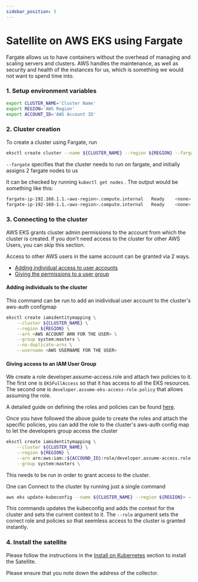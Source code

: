 ```yaml
---
sidebar_position: 5
---
```


# Satellite on AWS EKS using Fargate

Fargate allows us to have containers without the overhead of managing and scaling servers and clusters. AWS handles the maintenance, as well as security and health of the instances for us, which is something we would not want to spend time into.

### 1. Setup environment variables

```bash
export CLUSTER_NAME='Cluster Name'
export REGION='AWS Region'
export ACCOUNT_ID='AWS Account ID'
```

### 2. Cluster creation

To create a cluster using Fargate, run

```bash
eksctl create cluster --name ${CLUSTER_NAME} --region ${REGION} --fargate 
```

`--fargate` specifies that the cluster needs to run on fargate, and initially assigns 2 fargate nodes to us


It can be checked by running `kubectl get nodes` . The output would be something like this:
```bash
fargate-ip-192.168.1.1.<aws-region>.compute.internal   Ready    <none>   1m   v1.25
fargate-ip-192-168-1.1.<aws-region>.compute.internal   Ready    <none>   1m   v1.25
```


### 3. Connecting to the cluster

AWS EKS grants cluster admin permissions to the account from which the cluster is created. If you don't need access to the cluster for other AWS Users, you can skip this section.

Access to other AWS users in the same account can be granted via 2 ways.
- [Adding individual access to user accounts](#adding-individuals-to-the-cluster)
- [Giving the permissions to a user group](#giving-access-to-an-iam-user-group)

#### Adding individuals to the cluster

This command can be run to add an inidividual user account to the cluster's aws-auth configmap

```bash
eksctl create iamidentitymapping \
    --cluster ${CLUSTER_NAME} \
    --region ${REGION} \
    --arn <AWS ACCOUNT ARN FOR THE USER> \
    --group system:masters \
    --no-duplicate-arns \
    --username <AWS USERNAME FOR THE USER>
```

#### Giving access to an IAM User Group

We create a role developer.assume-access.role and attach two policies to it. The first one is `EKSFullAccess` so that it has access to all the EKS resources. The second one is `developer.assume-eks-access-role.policy` that allows assuming the role.

A detailed guide on defining the roles and policies can be found [here](https://eng.grip.security/enabling-aws-iam-group-access-to-an-eks-cluster-using-rbac).

Once you have followed the above guide to create the roles and attach the specific policies, you can add the role to the cluster's aws-auth config map to let the developers group access the cluster
```bash
eksctl create iamidentitymapping \
    --cluster ${CLUSTER_NAME} \
    --region ${REGION} \
    --arn arn:aws:iam::${ACCOUND_ID}:role/developer.assume-access.role \
    --group system:masters \
```

This needs to be run in order to grant access to the cluster.

One can Connect to the cluster by running just a single command

```bash
aws eks update-kubeconfig --name ${CLUSTER_NAME} --region ${REGION}> --role-arn arn:aws:iam::${ACCOUNT_ID}:role/developer.assume-access.role
```

This commands updates the kubeconfig and adds the context for the cluster and sets the current context to it.
The `--role` argument sets the correct role and policies so that seemless access to the cluster is granted instantly.


### 4. Install the satellite
Please follow the instructions in the [Install on Kubernetes](satellite-kubernetes.mdx) section to install the Satellite.

Please ensure that you note down the address of the collector.

